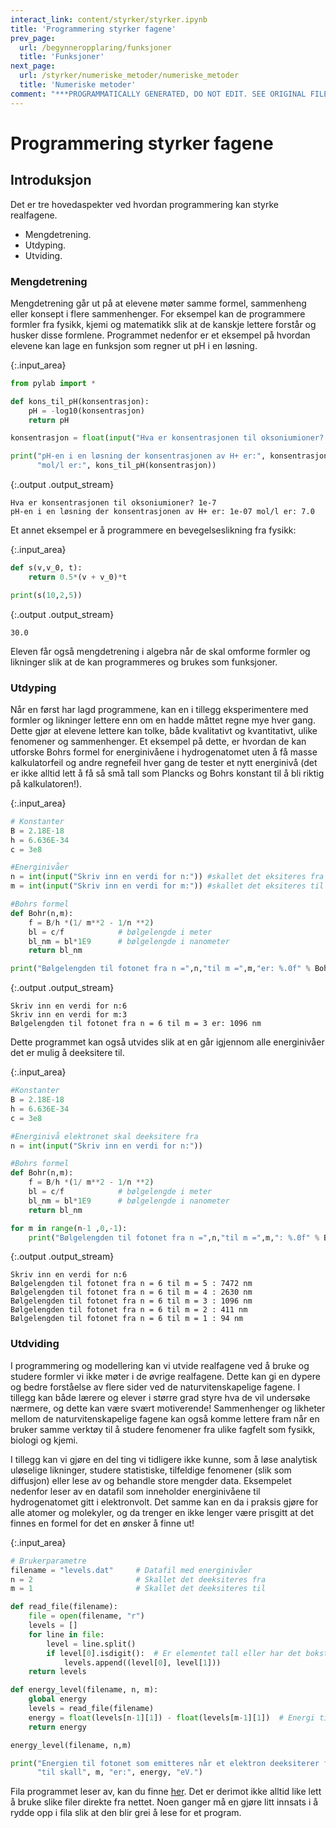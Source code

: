 ```yaml
---
interact_link: content/styrker/styrker.ipynb
title: 'Programmering styrker fagene'
prev_page:
  url: /begynneropplaring/funksjoner
  title: 'Funksjoner'
next_page:
  url: /styrker/numeriske_metoder/numeriske_metoder
  title: 'Numeriske metoder'
comment: "***PROGRAMMATICALLY GENERATED, DO NOT EDIT. SEE ORIGINAL FILES IN /content***"
---
```


# Programmering styrker fagene

## Introduksjon

Det er tre hovedaspekter ved hvordan programmering kan styrke realfagene.

- Mengdetrening.
- Utdyping.
- Utviding.

### Mengdetrening
Mengdetrening går ut på at elevene møter samme formel, sammenheng eller konsept i flere sammenhenger. For eksempel kan de programmere formler fra fysikk, kjemi og matematikk slik at de kanskje lettere forstår og husker disse formlene. Programmet nedenfor er et eksempel på hvordan elevene kan lage en funksjon som regner ut pH i en løsning.



{:.input_area}
```python
from pylab import *

def kons_til_pH(konsentrasjon):
    pH = -log10(konsentrasjon)
    return pH

konsentrasjon = float(input("Hva er konsentrasjonen til oksoniumioner? "))

print("pH-en i en løsning der konsentrasjonen av H+ er:", konsentrasjon,
      "mol/l er:", kons_til_pH(konsentrasjon))
```


{:.output .output_stream}
```
Hva er konsentrasjonen til oksoniumioner? 1e-7
pH-en i en løsning der konsentrasjonen av H+ er: 1e-07 mol/l er: 7.0

```

Et annet eksempel er å programmere en bevegelseslikning fra fysikk:



{:.input_area}
```python
def s(v,v_0, t):
    return 0.5*(v + v_0)*t

print(s(10,2,5))
```


{:.output .output_stream}
```
30.0

```

Eleven får også mengdetrening i algebra når de skal omforme formler og likninger slik at de kan programmeres og brukes som funksjoner. 

### Utdyping
Når en først har lagd programmene, kan en i tillegg eksperimentere med formler og likninger lettere enn om en hadde måttet regne mye hver gang. Dette gjør at elevene lettere kan tolke, både kvalitativt og kvantitativt, ulike fenomener og sammenhenger. Et eksempel på dette, er hvordan de kan utforske Bohrs formel for energinivåene i hydrogenatomet uten å få masse kalkulatorfeil og andre regnefeil hver gang de tester et nytt energinivå (det er ikke alltid lett å få så små tall som Plancks og Bohrs konstant til å bli riktig på kalkulatoren!).



{:.input_area}
```python
# Konstanter
B = 2.18E-18
h = 6.636E-34
c = 3e8

#Energinivåer
n = int(input("Skriv inn en verdi for n:")) #skallet det eksiteres fra
m = int(input("Skriv inn en verdi for m:")) #skallet det eksiteres til

#Bohrs formel
def Bohr(n,m):
    f = B/h *(1/ m**2 - 1/n **2)
    bl = c/f            # bølgelengde i meter
    bl_nm = bl*1E9      # bølgelengde i nanometer
    return bl_nm

print("Bølgelengden til fotonet fra n =",n,"til m =",m,"er: %.0f" % Bohr(n,m),"nm") 
```


{:.output .output_stream}
```
Skriv inn en verdi for n:6
Skriv inn en verdi for m:3
Bølgelengden til fotonet fra n = 6 til m = 3 er: 1096 nm

```

Dette programmet kan også utvides slik at en går igjennom alle energinivåer det er mulig å deeksitere til.



{:.input_area}
```python
#Konstanter
B = 2.18E-18
h = 6.636E-34
c = 3e8

#Energinivå elektronet skal deeksitere fra
n = int(input("Skriv inn en verdi for n:"))

#Bohrs formel
def Bohr(n,m):
    f = B/h *(1/ m**2 - 1/n **2)
    bl = c/f            # bølgelengde i meter
    bl_nm = bl*1E9      # bølgelengde i nanometer
    return bl_nm

for m in range(n-1 ,0,-1):
    print("Bølgelengden til fotonet fra n =",n,"til m =",m,": %.0f" % Bohr(n,m),"nm")
```


{:.output .output_stream}
```
Skriv inn en verdi for n:6
Bølgelengden til fotonet fra n = 6 til m = 5 : 7472 nm
Bølgelengden til fotonet fra n = 6 til m = 4 : 2630 nm
Bølgelengden til fotonet fra n = 6 til m = 3 : 1096 nm
Bølgelengden til fotonet fra n = 6 til m = 2 : 411 nm
Bølgelengden til fotonet fra n = 6 til m = 1 : 94 nm

```

### Utdviding
I programmering og modellering kan vi utvide realfagene ved å bruke og studere formler vi ikke møter i de øvrige realfagene. Dette kan gi en dypere og bedre forståelse av flere sider ved de naturvitenskapelige fagene. I tillegg kan både lærere og elever i større grad styre hva de vil undersøke nærmere, og dette kan være svært motiverende! Sammenhenger og likheter mellom de naturvitenskapelige fagene kan også komme lettere fram når en bruker samme verktøy til å studere fenomener fra ulike fagfelt som fysikk, biologi og kjemi.

I tillegg kan vi gjøre en del ting vi tidligere ikke kunne, som å løse analytisk uløselige likninger, studere statistiske, tilfeldige fenomener (slik som diffusjon) eller lese av og behandle store mengder data. Eksempelet nedenfor leser av en datafil som inneholder energinivåene til hydrogenatomet gitt i elektronvolt. Det samme kan en da i praksis gjøre for alle atomer og molekyler, og da trenger en ikke lenger være prisgitt at det finnes en formel for det en ønsker å finne ut!



{:.input_area}
```python
# Brukerparametre
filename = "levels.dat"     # Datafil med energinivåer
n = 2                       # Skallet det deeksiteres fra
m = 1                       # Skallet det deeksiteres til

def read_file(filename):
    file = open(filename, "r")
    levels = []
    for line in file:
        level = line.split()
        if level[0].isdigit():  # Er elementet tall eller har det bokstaver i seg?
            levels.append((level[0], level[1]))
    return levels

def energy_level(filename, n, m):
    global energy
    levels = read_file(filename)
    energy = float(levels[n-1][1]) - float(levels[m-1][1])  # Energi til skall n minus energi til skall m
    return energy

energy_level(filename, n,m)

print("Energien til fotonet som emitteres når et elektron deeksiterer fra skall", n,
      "til skall", m, "er:", energy, "eV.")
```


Fila programmet leser av, kan du finne [her](https://akershusfk-my.sharepoint.com/:f:/g/personal/haan1709_akershus-fk_no/EmQFyczni-lFqM6GWu5sAkIBOkKEuYtS08JUrlcPLWx2xg). Det er derimot ikke alltid like lett å bruke slike filer direkte fra nettet. Noen ganger må en gjøre litt innsats i å rydde opp i fila slik at den blir grei å lese for et program.
